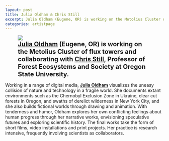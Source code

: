 ```yaml
---
layout: post
title: Julia Oldham & Chris Still
excerpt: Julia Oldham (Eugene, OR) is working on the Metolius Cluster of flux towers and collaborating with Chris Still, Professor of Forest Ecosystems and Society at Oregon State University.
categories: artistpage
---
```


<figure class="half">
	<img src="https://fluxnetart.github.io/images/Julia_Chris.png">
	<figcaption style="font-size: 20;"><b> <a href="https://www.juliaoldham.com/">Julia Oldham</a> (Eugene, OR) is working on the Metolius Cluster of flux towers and collaborating with  <a href="https://directory.forestry.oregonstate.edu/people/still-chris">Chris Still</a>, Professor of Forest Ecosystems and Society at Oregon State University.</b></figcaption>
</figure>

Working in a range of digital media, <b><a href="https://www.juliaoldham.com/">Julia Oldham</a></b> visualizes the uneasy collision of nature and technology in a fragile world. She documents extant environments such as the Chernobyl Exclusion Zone in Ukraine, clear cut forests in Oregon, and swaths of derelict wilderness in New York City, and she also builds fictional worlds through drawing and animation. With tenderness and humor, Oldham explores her own conflicting feelings about human progress through her narrative works, envisioning speculative futures and exploring scientific history. The final works take the form of short films, video installations and print projects. Her practice is research intensive, frequently involving scientists as collaborators.
